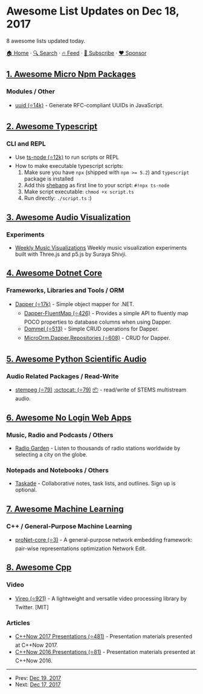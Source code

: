# Awesome List Updates on Dec 18, 2017

8 awesome lists updated today.

[🏠 Home](/README.md) · [🔍 Search](https://www.trackawesomelist.com/search/) · [🔥 Feed](https://www.trackawesomelist.com/rss.xml) · [📮 Subscribe](https://trackawesomelist.us17.list-manage.com/subscribe?u=d2f0117aa829c83a63ec63c2f&id=36a103854c) · [❤️  Sponsor](https://github.com/sponsors/theowenyoung)



## [1. Awesome Micro Npm Packages](/content/parro-it/awesome-micro-npm-packages/README.md)

### Modules / Other

*   [uuid (⭐14k)](https://github.com/kelektiv/node-uuid) - Generate RFC-compliant UUIDs in JavaScript.

## [2. Awesome Typescript](/content/dzharii/awesome-typescript/README.md)

### CLI and REPL

*   Use [ts-node (⭐12k)](https://github.com/TypeStrong/ts-node) to run scripts or REPL
*   How to make executable typescript scripts:
    1.  Make sure you have `npx` (shipped with `npm >= 5.2`) and `typescript` package is installed
    2.  Add this [shebang](https://en.wikipedia.org/wiki/Shebang_\(Unix\)) as first line to your script: `#!npx ts-node`
    3.  Make script executable: `chmod +x script.ts`
    4.  Run directly: `./script.ts` :)

## [3. Awesome Audio Visualization](/content/willianjusten/awesome-audio-visualization/README.md)

### Experiments

*   [Weekly Music Visualizations](https://github.com/surayashivji/WeeklyGraphics) Weekly music visualization experiments built with Three.js and p5.js by Suraya Shivji.

## [4. Awesome Dotnet Core](/content/thangchung/awesome-dotnet-core/README.md)

### Frameworks, Libraries and Tools / ORM

*   [Dapper (⭐17k)](https://github.com/StackExchange/Dapper) - Simple object mapper for .NET.
    *   [Dapper-FluentMap (⭐426)](https://github.com/henkmollema/Dapper-FluentMap) - Provides a simple API to fluently map POCO properties to database columns when using Dapper.
    *   [Dommel (⭐513)](https://github.com/henkmollema/Dommel) - Simple CRUD operations for Dapper.
    *   [MicroOrm.Dapper.Repositories (⭐608)](https://github.com/phnx47/MicroOrm.Dapper.Repositories) - CRUD for Dapper.

## [5. Awesome Python Scientific Audio](/content/faroit/awesome-python-scientific-audio/README.md)

### Audio Related Packages / Read-Write

*   [stempeg (⭐79)](https://github.com/faroit/stempeg) [:octocat: (⭐79)](https://github.com/faroit/stempeg) [:package:](https://pypi.python.org/pypi/stempeg/) - read/write of STEMS multistream audio.

## [6. Awesome No Login Web Apps](/content/aviaryan/awesome-no-login-web-apps/README.md)

### Music, Radio and Podcasts / Others

*   [Radio Garden](http://radio.garden/) - Listen to thousands of radio stations worldwide by selecting a city on the globe.

### Notepads and Notebooks / Others

*   [Taskade](https://taskade.com/) - Collaborative notes, task lists, and outlines. Sign up is optional.

## [7. Awesome Machine Learning](/content/josephmisiti/awesome-machine-learning/README.md)

### C++ / General-Purpose Machine Learning

*   [proNet-core (⭐3)](https://github.com/cnclabs/proNet-core) - A general-purpose network embedding framework: pair-wise representations optimization Network Edit.

## [8. Awesome Cpp](/content/fffaraz/awesome-cpp/README.md)

### Video

*   [Vireo (⭐921)](https://github.com/twitter/vireo/) - A lightweight and versatile video processing library by Twitter. \[MIT]

### Articles

*   [C++Now 2017 Presentations (⭐481)](https://github.com/boostcon/cppnow_presentations_2017) - Presentation materials presented at C++Now 2017.
*   [C++Now 2016 Presentations (⭐81)](https://github.com/boostcon/cppnow_presentations_2016) - Presentation materials presented at C++Now 2016.

---

- Prev: [Dec 19, 2017](/content/2017/12/19/README.md)
- Next: [Dec 17, 2017](/content/2017/12/17/README.md)